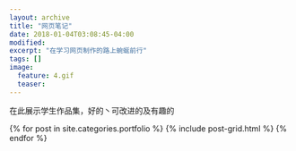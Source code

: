 ```yaml
---
layout: archive
title: "网页笔记"
date: 2018-01-04T03:08:45-04:00
modified:
excerpt: "在学习网页制作的路上蜿蜒前行"
tags: []
image: 
  feature: 4.gif
  teaser: 
---
```


在此展示学生作品集，好的丶可改进的及有趣的



<div class="tiles">
{% for post in site.categories.portfolio %}
  {% include post-grid.html %}
{% endfor %}
</div><!-- /.tiles 把所有categories 有 portfolio 的列出來-->
